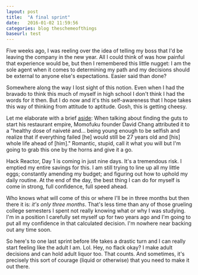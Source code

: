 ```yaml
---
layout: post
title:  "A final sprint"
date:   2016-01-02 11:59:56
categories: blog theschemeofthings
baseurl: test
---
```


Five weeks ago, I was reeling over the idea of telling my boss that I'd be leaving the company in the new year. All I could think of was how painful that experience would be, but then I remembered this little nugget: I am the sole agent when it comes to determining my path and my decisions should be external to anyone else's expectations. Easier said than done?

Somewhere along the way I lost sight of this notion. Even when I had the bravado to think this much of myself in high school I don't think I had the words for it then. But I do now and it's this self-awareness that I hope takes this way of thinking from attitude to aptitude. Gosh, this is getting cheesy.

Let me elaborate with a brief [aside](https://www.youtube.com/watch?v=Yyr4QM_Q86w): When talking about finding the guts to start his restaurant empire, Momofuku founder David Chang attributed it to a "healthy dose of naivet&eacute; and... being young enough to be selfish and realize that if everything failed [he] would still be 27 years old and [his] whole life ahead of [him]." Romantic, stupid, call it what you will but I'm going to grab this one by the horns and give it a go.

Hack Reactor, Day 1 is coming in just nine days. It's a tremendous risk. I emptied my entire savings for this. I am still trying to line up all my little eggs; constantly amending my budget; and figuring out how to uphold my daily routine. At the end of the day, the best thing I can do for myself is come in strong, full confidence, full speed ahead.

Who knows what will come of this or where I'll be in three months but then there it is: *it's only three months*. That's less time than any of those grueling college semesters I spent not really knowing what or why I was studying. I'm in a position I carefully set myself up for two years ago and I'm going to put all my confidence in that calculated decision. I'm nowhere near backing out any time soon.

So here's to one last sprint before life takes a drastic turn and I can really start feeling like the adult I am. Lol. Hey, no flack okay? I make adult decisions and can hold adult liquor too. That counts. And sometimes, it's precisely this sort of courage (liquid or otherwise) that you need to make it out there.

